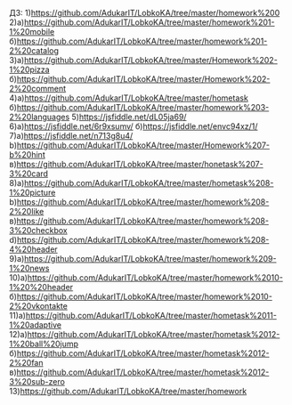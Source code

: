 ДЗ:
1)https://github.com/AdukarIT/LobkoKA/tree/master/homework%200
2)а)https://github.com/AdukarIT/LobkoKA/tree/master/homework%201-1%20mobile
  б)https://github.com/AdukarIT/LobkoKA/tree/master/homework%201-2%20catalog
3)a)https://github.com/AdukarIT/LobkoKA/tree/master/Homework%202-1%20pizza 
б)https://github.com/AdukarIT/LobkoKA/tree/master/Homework%202-2%20comment
4)a)https://github.com/AdukarIT/LobkoKA/tree/master/hometask
  б)https://github.com/AdukarIT/LobkoKA/tree/master/homework%203-2%20languages
5)https://jsfiddle.net/dL05ja69/
6)a)https://jsfiddle.net/6r9xsumv/
  б)https://jsfiddle.net/envc94xz/1/
7)а)https://jsfiddle.net/n713g8u4/
  b)https://github.com/AdukarIT/LobkoKA/tree/master/Homework%207-b%20hint
  в)https://github.com/AdukarIT/LobkoKA/tree/master/honetask%207-3%20card
 8)а)https://github.com/AdukarIT/LobkoKA/tree/master/hometask%208-1%20picture
   b)https://github.com/AdukarIT/LobkoKA/tree/master/homework%208-2%20like
   в)https://github.com/AdukarIT/LobkoKA/tree/master/homework%208-3%20checkbox
   d)https://github.com/AdukarIT/LobkoKA/tree/master/homework%208-4%20header
 9)а)https://github.com/AdukarIT/LobkoKA/tree/master/homework%209-1%20news
 10)а)https://github.com/AdukarIT/LobkoKA/tree/master/homework%2010-1%20%20header
    б)https://github.com/AdukarIT/LobkoKA/tree/master/homework%2010-2%20vkontakte
 11)а)https://github.com/AdukarIT/LobkoKA/tree/master/hometask%2011-1%20adaptive  
 12)а)https://github.com/AdukarIT/LobkoKA/tree/master/hometask%2012-1%20ball%20jump
    б)https://github.com/AdukarIT/LobkoKA/tree/master/hometask%2012-2%20fan
    в)https://github.com/AdukarIT/LobkoKA/tree/master/hometask%2012-3%20sub-zero
 13)https://github.com/AdukarIT/LobkoKA/tree/master/homework
   
